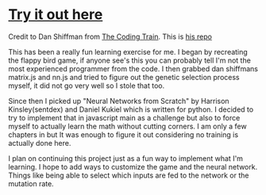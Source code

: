 <a href="http://bailesdtd.me/BailesDTD_Flapper/"><h1>Try it out here</h1></a>


Credit to Dan Shiffman from <a href='https://www.youtube.com/channel/UCvjgXvBlbQiydffZU7m1_aw'>The Coding Train<a/>.
This is <a href='https://github.com/CodingTrain/website/tree/main/CodingChallenges/CC_100.1_NeuroEvolution_FlappyBird'> his repo<a/>

This has been a really fun learning exercise for me. I began by recreating the flappy bird game, if anyone see's this you can probably tell I'm not the most experienced programmer from the code. I then grabbed dan shiffmans matrix.js and nn.js and tried to figure out the genetic selection process myself, it did not go very well so I stole that too.

Since then I picked up "Neural Networks from Scratch" by Harrison Kinsley(sentdex) and Daniel Kukiel which is written for python. I decided to try to implement that in javascript main as a challenge but also to force myself to actually learn the math without cutting corners. I am only a few chapters in but It was enough to figure it out considering no training is actually done here.

 I plan on continuing this project just as a fun way to implement what I'm learning. I hope to add ways to customize the game and the neural network. Things like being able to select which inputs are fed to the network or the mutation rate.
